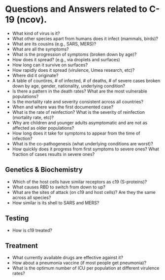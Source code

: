 # Questions and Answers related to C-19 (ncov).

- What kind of virus is it?
- What other species apart from humans does it infect (mammals, birds)?
- What are its cousins (e.g., SARS, MERS)?
- What are all the symptoms?
- What is the progression of symptoms (broken down by age)?
- How does it spread? (e.g., via droplets and surfaces)
- How long can it survive on surfaces?
- How rapidly does it spread (virulence, Umea research, etc)?
- Where did it originate?
- A table of countires, # of infected, # of deaths, # of severe cases broken down by age, gender, nationality, underlying condition?
- Is there a pattern in the death rates? What are the most vulnerable populations?
- Is the mortality rate and severity consistent across all countries?
- When and where was the first documented case?
- What is the rate of reinfection? What is the severity of reinfection (mortality rate, etc)?
- Why are children and younger adults asymptomatic and are not as affected as older populations?
- How long does it take for symptoms to appear from the time of infection?
- What is the co-pathogenesis (what underlying conditions are worst)?
- How quickly does it progress from first symptoms to severe ones? What fraction of cases results in severe ones?

## Genetics & Biochemistry
- Which of the host cells have similar receptors as c19 (S-proteins)?
- What causes RBD to switch from down to up?
- What are the sites of attack (on c19 and host cells)? Are they the same across all species?
- How similar is its shell to SARS and MERS?


## Testing
- How is c19 treated?


## Treatment
- What currently available drugs are effective against it?
- How about a pneumonia vaccine (if most people get pneumonia)?
- What is the optimum number of ICU per population at different virulence rates?
